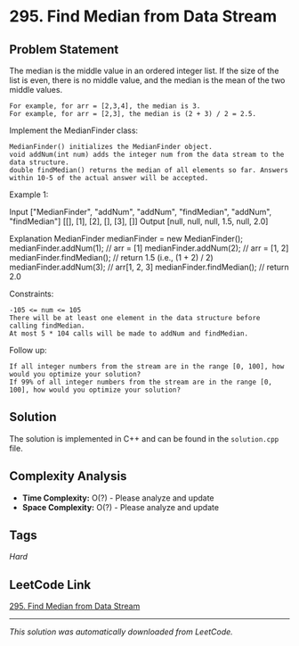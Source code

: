 # 295. Find Median from Data Stream

## Problem Statement

The median is the middle value in an ordered integer list. If the size of the list is even, there is no middle value, and the median is the mean of the two middle values.

	For example, for arr = [2,3,4], the median is 3.
	For example, for arr = [2,3], the median is (2 + 3) / 2 = 2.5.

Implement the MedianFinder class:

	MedianFinder() initializes the MedianFinder object.
	void addNum(int num) adds the integer num from the data stream to the data structure.
	double findMedian() returns the median of all elements so far. Answers within 10-5 of the actual answer will be accepted.

Example 1:

Input
["MedianFinder", "addNum", "addNum", "findMedian", "addNum", "findMedian"]
[[], [1], [2], [], [3], []]
Output
[null, null, null, 1.5, null, 2.0]

Explanation
MedianFinder medianFinder = new MedianFinder();
medianFinder.addNum(1);    // arr = [1]
medianFinder.addNum(2);    // arr = [1, 2]
medianFinder.findMedian(); // return 1.5 (i.e., (1 + 2) / 2)
medianFinder.addNum(3);    // arr[1, 2, 3]
medianFinder.findMedian(); // return 2.0

Constraints:

	-105 <= num <= 105
	There will be at least one element in the data structure before calling findMedian.
	At most 5 * 104 calls will be made to addNum and findMedian.

Follow up:

	If all integer numbers from the stream are in the range [0, 100], how would you optimize your solution?
	If 99% of all integer numbers from the stream are in the range [0, 100], how would you optimize your solution?

## Solution

The solution is implemented in C++ and can be found in the `solution.cpp` file.

## Complexity Analysis

- **Time Complexity:** O(?) - Please analyze and update
- **Space Complexity:** O(?) - Please analyze and update

## Tags

*Hard*

## LeetCode Link

[295. Find Median from Data Stream](https://leetcode.com/problems/find-median-from-data-stream/)

---

*This solution was automatically downloaded from LeetCode.*
